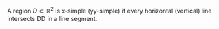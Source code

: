 A region $D \subset \mathbb{R}^2$ is x-simple (yy-simple) if every horizontal (vertical) line intersects DD in a line segment.